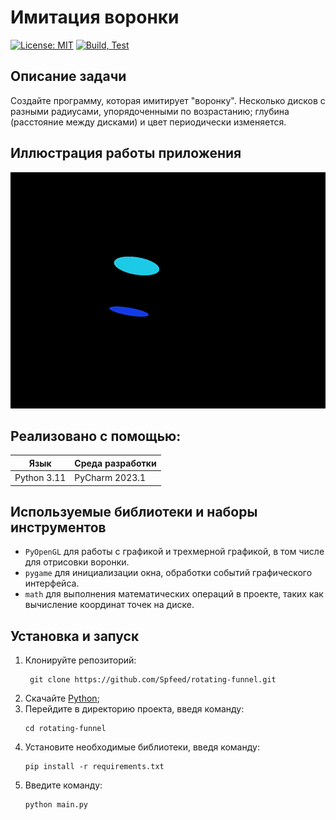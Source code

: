 # Имитация воронки
[![License: MIT ](https://img.shields.io/badge/License-MIT-fuchsia.svg)](https://opensource.org/licenses/MIT)
[![Build, Test](https://github.com/Spfeed/rotating-funnel/actions/workflows/ci.yml/badge.svg)](https://github.com/Spfeed/rotating-funnel/actions/workflows/ci.yml)

## Описание задачи

Создайте программу, которая имитирует "воронку". Несколько дисков с разными радиусами, упорядоченными по возрастанию; глубина (расстояние между дисками) и цвет периодически изменяется.

## Иллюстрация работы приложения 
![](https://github.com/Spfeed/rotating-funnel/blob/master/img/funnel.gif)

## Реализовано с помощью:

| Язык        | Среда разработки | 
|-------------|------------------|
| Python 3.11 | PyCharm 2023.1   |

## Используемые библиотеки и наборы инструментов

- `PyOpenGL` для работы с графикой и трехмерной графикой, в том числе для отрисовки воронки.
- `pygame` для инициализации окна, обработки событий графического интерфейса.
- `math` для выполнения математических операций в проекте, таких как вычисление координат точек на диске.

## Установка и запуск
1. Клонируйте репозиторий:
   ```
    git clone https://github.com/Spfeed/rotating-funnel.git
   ```
2. Скачайте [Python](https://www.python.org/);
3.  Перейдите в директорию проекта, введя команду:
    ```
    cd rotating-funnel
    ```
4. Установите необходимые библиотеки, введя команду:
    ```
    pip install -r requirements.txt
    ```
5. Введите команду:
    ```
   python main.py
   ```

